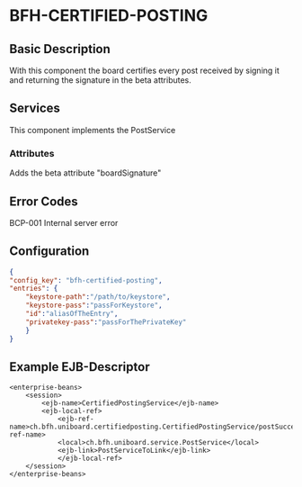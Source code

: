 # BFH-CERTIFIED-POSTING

## Basic Description

With this component the board certifies every post received by signing it and returning the signature
in the beta attributes.

## Services

This component implements the PostService

### Attributes

Adds the beta attribute "boardSignature"

## Error Codes

BCP-001 Internal server error

## Configuration
```json
{
"config_key": "bfh-certified-posting",
"entries": {
	"keystore-path":"/path/to/keystore",
	"keystore-pass":"passForKeystore",
	"id":"aliasOfTheEntry",
	"privatekey-pass":"passForThePrivateKey"
	}
}
```
## Example EJB-Descriptor
```
<enterprise-beans>
	<session>
		<ejb-name>CertifiedPostingService</ejb-name>
		<ejb-local-ref>
			<ejb-ref-name>ch.bfh.uniboard.certifiedposting.CertifiedPostingService/postSuccessor</ejb-ref-name>
			<local>ch.bfh.uniboard.service.PostService</local>
			<ejb-link>PostServiceToLink</ejb-link>
			</ejb-local-ref>
	</session>
</enterprise-beans>
```
